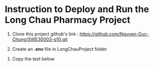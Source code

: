 # Instruction to Deploy and Run the Long Chau Pharmacy Project

1. Clone this project github's link : 
https://github.com/Nguyen-Duc-Chung/SWE30003-g10.git 

2. Create an <b> .env </b> file  in LongChauProject folder 
<ol>
 <li>Copy the text below </li>
</ol>
